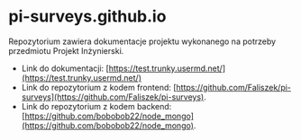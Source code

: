 # pi-surveys.github.io

Repozytorium zawiera dokumentacje projektu wykonanego na potrzeby przedmiotu Projekt Inżynierski.

- Link do dokumentacji: [https://test.trunky.usermd.net/](https://test.trunky.usermd.net/)
- Link do repozytorium z kodem frontend: [https://github.com/Faliszek/pi-surveys](https://github.com/Faliszek/pi-surveys).
- Link do repozytorium z kodem backend: [https://github.com/bobobob22/node_mongo](https://github.com/bobobob22/node_mongo).

